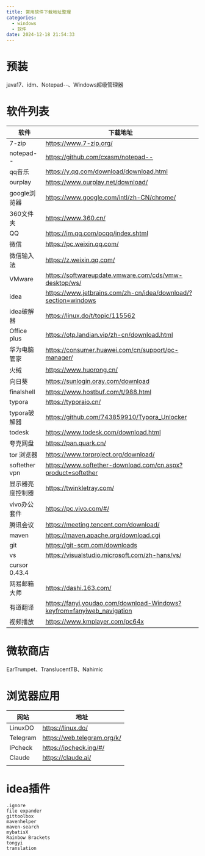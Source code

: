 ```yaml
---
title: 常用软件下载地址整理
categories:
  - windows
  - 软件
date: 2024-12-18 21:54:33 
---
```


# 预装

java17、idm、Notepad--、Windows超级管理器

# 软件列表

| 软件             | 下载地址                                                     |
| ---------------- | ------------------------------------------------------------ |
| 7-zip            | https://www.7-zip.org/                                       |
| notepad--        | https://github.com/cxasm/notepad--                           |
| qq音乐           | https://y.qq.com/download/download.html                      |
| ourplay          | https://www.ourplay.net/download/                            |
| google浏览器     | https://www.google.com/intl/zh-CN/chrome/                    |
| 360文件夹        | https://www.360.cn/                                          |
| QQ               | https://im.qq.com/pcqq/index.shtml                           |
| 微信             | https://pc.weixin.qq.com/                                    |
| 微信输入法       | https://z.weixin.qq.com/                                     |
| VMware           | https://softwareupdate.vmware.com/cds/vmw-desktop/ws/        |
| idea             | https://www.jetbrains.com/zh-cn/idea/download/?section=windows |
| idea破解器       | https://linux.do/t/topic/115562                              |
| Office plus      | https://otp.landian.vip/zh-cn/download.html                  |
| 华为电脑管家     | https://consumer.huawei.com/cn/support/pc-manager/           |
| 火绒             | https://www.huorong.cn/                                      |
| 向日葵           | https://sunlogin.oray.com/download                           |
| finalshell       | https://www.hostbuf.com/t/988.html                           |
| typora           | https://typoraio.cn/                                         |
| typora破解器     | https://github.com/743859910/Typora_Unlocker                 |
| todesk           | https://www.todesk.com/download.html                         |
| 夸克网盘         | https://pan.quark.cn/                                        |
| tor 浏览器       | https://www.torproject.org/download/                         |
| softether vpn    | https://www.softether-download.com/cn.aspx?product=softether |
| 显示器亮度控制器 | https://twinkletray.com/                                     |
| vivo办公套件     | https://pc.vivo.com/#/                                       |
| 腾讯会议         | https://meeting.tencent.com/download/                        |
| maven            | https://maven.apache.org/download.cgi                        |
| git              | https://git-scm.com/downloads                                |
| vs               | https://visualstudio.microsoft.com/zh-hans/vs/               |
| cursor 0.43.4    |                                                              |
| 网易邮箱大师     | https://dashi.163.com/                                       |
| 有道翻译         | https://fanyi.youdao.com/download-Windows?keyfrom=fanyiweb_navigation |
| 视频播放         | https://www.kmplayer.com/pc64x                               |

# 微软商店

EarTrumpet、TranslucentTB、Nahimic

# 浏览器应用

| 网站     | 地址                        |
| -------- | --------------------------- |
| LinuxDO  | https://linux.do/           |
| Telegram | https://web.telegram.org/k/ |
| IPcheck  | https://ipcheck.ing/#/      |
| Claude   | https://claude.ai/          |
|          |                             |

# idea插件

```
.ignore
file expander
gittoolbox
mavenhelper
maven-search
mybatisX
Rainbow Brackets
tongyi
translation

```
